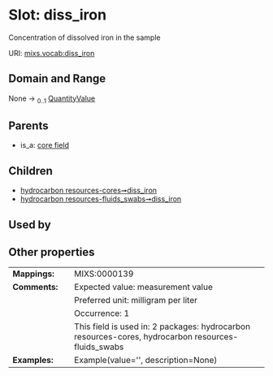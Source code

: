 
# Slot: diss_iron


Concentration of dissolved iron in the sample

URI: [mixs.vocab:diss_iron](https://w3id.org/mixs/vocab/diss_iron)


## Domain and Range

None &#8594;  <sub>0..1</sub> [QuantityValue](QuantityValue.md)

## Parents

 *  is_a: [core field](core_field.md)

## Children

 *  [hydrocarbon resources-cores➞diss_iron](hydrocarbon_resources_cores_diss_iron.md)
 *  [hydrocarbon resources-fluids_swabs➞diss_iron](hydrocarbon_resources_fluids_swabs_diss_iron.md)

## Used by


## Other properties

|  |  |  |
| --- | --- | --- |
| **Mappings:** | | MIXS:0000139 |
| **Comments:** | | Expected value: measurement value |
|  | | Preferred unit: milligram per liter |
|  | | Occurrence: 1 |
|  | | This field is used in: 2 packages: hydrocarbon resources-cores, hydrocarbon resources-fluids_swabs |
| **Examples:** | | Example(value='', description=None) |


